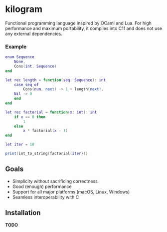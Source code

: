 # kilogram

Functional programming language inspired by OCaml and Lua. For high performance and maximum portability, it compiles
into C11 and does not use any external dependencies.

### Example

```lua
enum Sequence 
    None,
    Cons(int, Sequence)
end

let rec length = function(seq: Sequence): int
    case seq of 
        Cons(num, next) -> 1 + length(next),
	Nil -> 0
    end
end

let rec factorial = function(x: int): int 
    if x == 0 then 
    	1
    else 
    	x * factorial(x - 1)
end

let iter = 10

print(int_to_string(factorial(iter)))
```

## Goals

- Simplicity without sacrificing correctness
- Good (enough) performance
- Support for all major platforms (macOS, Linux, Windows)
- Seamless interoperability with C

## Installation

**TODO**
